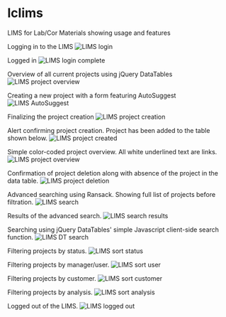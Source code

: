 lclims
======

LIMS for Lab/Cor Materials showing usage and features

Logging in to the LIMS
![LIMS login](http://i.imgur.com/9FlQVoI.png)

Logged in
![LIMS login complete](http://i.imgur.com/eSZwKZI.png)

Overview of all current projects using jQuery DataTables
![LIMS project overview](http://i.imgur.com/5TIsPFL.png)

Creating a new project with a form featuring AutoSuggest
![LIMS AutoSuggest](http://i.imgur.com/XJ9Tfd9.png)

Finalizing the project creation
![LIMS project creation](http://i.imgur.com/tYSSTXT.png)

Alert confirming project creation. Project has been added to the table shown below.
![LIMS project created](http://i.imgur.com/5mkiZnN.png)

Simple color-coded project overview. All white underlined text are links.
![LIMS project overview](http://i.imgur.com/fDs61de.png)

Confirmation of project deletion along with absence of the project in the data table.
![LIMS project deletion](http://i.imgur.com/KjxmpGz.png)

Advanced searching using Ransack. Showing full list of projects before filtration.
![LIMS search](http://i.imgur.com/53Gpnx6.png)

Results of the advanced search.
![LIMS search results](http://i.imgur.com/CK5LPY9.png)

Searching using jQuery DataTables' simple Javascript client-side search function.
![LIMS DT search](http://i.imgur.com/mrduHWU.png)

Filtering projects by status.
![LIMS sort status](http://i.imgur.com/PXIdg8C.png)

Filtering projects by manager/user.
![LIMS sort user](http://i.imgur.com/Q0l33Yk.png)

Filtering projects by customer.
![LIMS sort customer](http://i.imgur.com/BfdV8iV.png)

Filtering projects by analysis.
![LIMS sort analysis](http://i.imgur.com/VaMy02f.png)

Logged out of the LIMS.
![LIMS logged out](http://i.imgur.com/DezvgiO.png)

